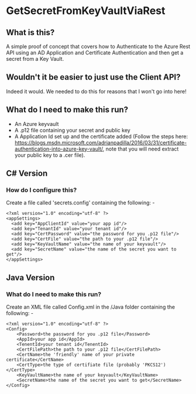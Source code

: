 # GetSecretFromKeyVaultViaRest

## What is this?

A simple proof of concept that covers how to Authenticate to the Azure Rest API using an AD Application and Certificate Authentication and then get a secret from a Key Vault.

## Wouldn't it be easier to just use the Client API?

Indeed it would. We needed to do this for reasons that I won't go into here!

## What do I need to make this run?
* An Azure keyvault
* A .p12 file containing your secret and public key
* A Application Id set up and the certificate added (Follow the steps here: https://blogs.msdn.microsoft.com/adrianpadilla/2016/03/31/certificate-authentication-into-azure-key-vault/, note that you will need extract your public key to a .cer file).

## C\# Version

### How do I configure this?

Create a file called 'secrets.config' containing the following: -

```
<?xml version="1.0" encoding="utf-8" ?>
<appSettings>
  <add key="AppClientId" value="your app id"/>
  <add key="TenantId" value="your tenant id"/>
  <add key="CertPassword" value="the password for you .p12 file"/>
  <add key="CertFile" value="the path to your .p12 file"/>
  <add key="KeyVaultName" value="the name of your keyvault"/>
  <add key="SecretName" value="the name of the secret you want to get"/>
</appSettings>
```

## Java Version

### What do I need to make this run?

Create an XML file called Config.xml in the /Java folder containing the following: -
```
<?xml version="1.0" encoding="utf-8" ?>
<Config>
    <Password>the password for you .p12 file</Password>
    <AppId>your app id</AppId>
    <TenentId>your tenant id</TenentId>
    <CertFilePath>the path to your .p12 file</CertFilePath>
    <CertName>the 'friendly' name of your private certificate</CertName>
    <CertType>the type of certifiate file (probably 'PKCS12')</CertType>
    <KeyVaultName>the name of your keyvault</KeyVaultName>
    <SecretName>the name of the secret you want to get</SecretName>
</Config>
```

